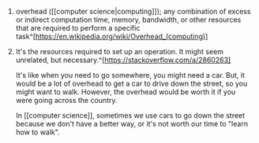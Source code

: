 1. overhead ([[computer science|computing]]); any combination of excess or indirect computation time, memory, bandwidth, or other resources that are required to perform a specific task^[https://en.wikipedia.org/wiki/Overhead_(computing)]
2. It's the resources required to set up an operation. It might seem unrelated, but necessary.^[https://stackoverflow.com/a/2860263]

  

	It's like when you need to go somewhere, you might need a car. But, it would be a lot of overhead to get a car to drive down the street, so you might want to walk. However, the overhead would be worth it if you were going across the country.

  

	In [[computer science]], sometimes we use cars to go down the street because we don't have a better way, or it's not worth our time to "learn how to walk".